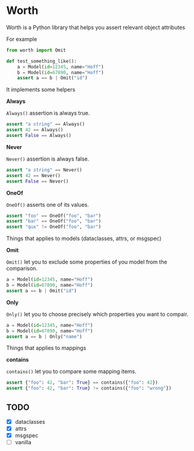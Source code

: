 # Worth

Worth is a Python library that helps you assert relevant object attributes


For example

```python
from worth import Omit

def test_something_like():
    a = Model(id=12345, name="Hoff")
    b = Model(id=67890, name="Hoff")
    assert a == b | Omit("id")
```


It implements some helpers

**Always**

`Always()` assertion is always true.

```python
assert "a string" == Always()
assert 42 == Always()
assert False == Always()
```

**Never**

`Never()` assertion is always false.

```python
assert "a string" == Never()
assert 42 == Never()
assert False == Never()
```

**OneOf**

`OneOf()` asserts one of its values.

```python
assert "foo" == OneOf("foo", "bar")
assert "bar" == OneOf("foo", "bar")
assert "qux" != OneOf("foo", "bar")
```


Things that applies to models (dataclasses, attrs, or msgspec)

**Omit**

`Omit()` let you to exclude some properties of you model from the comparison.

```python
a = Model(id=12345, name="Hoff")
b = Model(id=67890, name="Hoff")
assert a == b | Omit("id")
```

**Only**

`Only()` let you to choose precisely which properties you want to compair.

```python
a = Model(id=12345, name="Hoff")
b = Model(id=67890, name="Hoff")
assert a == b | Only("name")
```


Things that applies to mappings

**contains**

`contains()` let you to compare some mapping items.

```python
assert {"foo": 42, "bar": True} == contains({"foo": 42})
assert {"foo": 42, "bar": True} != contains({"foo": "wrong"})
```


## TODO

- [x] dataclasses
- [x] attrs
- [x] msgspec
- [ ] vanilla
